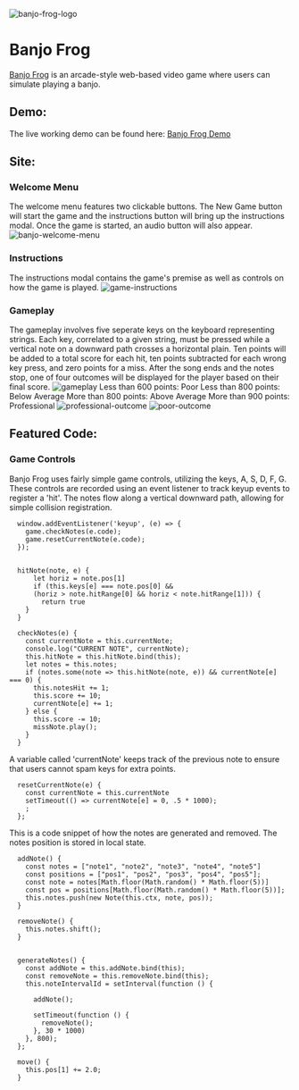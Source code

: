 ![banjo-frog-logo](assets/images/FINAL_LOGO.png)

# Banjo Frog
[Banjo Frog](https://daniel-bogart.github.io/Banjo-Frog/) is an arcade-style web-based video game where users can simulate playing a banjo.

## Demo:
The live working demo can be found here: [Banjo Frog Demo](https://daniel-bogart.github.io/Banjo-Frog/)

## Site:
### Welcome Menu
The welcome menu features two clickable buttons. The New Game button will start the game and the instructions button will bring up the instructions modal.
Once the game is started, an audio button will also appear.
![banjo-welcome-menu](assets/images/readme_images/menu_photo.png)

### Instructions
The instructions modal contains the game's premise as well as controls on how the game is played.
![game-instructions](assets/images/readme_images/instructions_photo.png)

### Gameplay
The gameplay involves five seperate keys on the keyboard representing strings. Each key, correlated to a given string, must be pressed while a vertical note on a 
downward path crosses a horizontal plain. Ten points will be added to a total score for each hit, ten points subtracted for each wrong key press, and zero points for a miss.
After the song ends and the notes stop, one of four outcomes will be displayed for the player based on their final score.
![gameplay](assets/images/readme_images/gameplay_photo.png)
Less than 600 points: Poor
Less than 800 points: Below Average
More than 800 points: Above Average
More than 900 points: Professional
![professional-outcome](assets/images/readme_images/win_photo.png)
![poor-outcome](assets/images/readme_images/lose_photo.png)

## Featured Code:
### Game Controls
Banjo Frog uses fairly simple game controls, utilizing the keys, A, S, D, F, G. These controls are recorded using an event listener to track
keyup events to register a 'hit'. The notes flow along a vertical downward path, allowing for simple collision registration.

```
  window.addEventListener('keyup', (e) => {
    game.checkNotes(e.code);
    game.resetCurrentNote(e.code);
  });


  hitNote(note, e) {
      let horiz = note.pos[1]
      if (this.keys[e] === note.pos[0] && 
      (horiz > note.hitRange[0] && horiz < note.hitRange[1])) {
        return true
    }
  }

  checkNotes(e) {
    const currentNote = this.currentNote;
    console.log("CURRENT NOTE", currentNote);
    this.hitNote = this.hitNote.bind(this);
    let notes = this.notes;
    if (notes.some(note => this.hitNote(note, e)) && currentNote[e] === 0) {
      this.notesHit += 1;
      this.score += 10;
      currentNote[e] += 1;
    } else {
      this.score -= 10;
      missNote.play();
    }
  }
```

A variable called 'currentNote' keeps track of the previous note to ensure that users cannot spam keys for extra points.
```
  resetCurrentNote(e) {
    const currentNote = this.currentNote
    setTimeout(() => currentNote[e] = 0, .5 * 1000);
    ;
  };
```

This is a code snippet of how the notes are generated and removed. The notes position is stored in local state.
```
  addNote() {
    const notes = ["note1", "note2", "note3", "note4", "note5"]
    const positions = ["pos1", "pos2", "pos3", "pos4", "pos5"];
    const note = notes[Math.floor(Math.random() * Math.floor(5))]
    const pos = positions[Math.floor(Math.random() * Math.floor(5))];
    this.notes.push(new Note(this.ctx, note, pos));
  }
  
  removeNote() {
    this.notes.shift();
  }
  
  
  generateNotes() {
    const addNote = this.addNote.bind(this);
    const removeNote = this.removeNote.bind(this);
    this.noteIntervalId = setInterval(function () {
      
      addNote();
      
      setTimeout(function () {
        removeNote();
      }, 30 * 1000)
    }, 800);
  };

  move() {
    this.pos[1] += 2.0;
  }
```